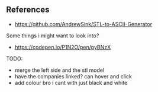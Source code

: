 ## References
- https://github.com/AndrewSink/STL-to-ASCII-Generator

Some things i might want to look into?
- https://codepen.io/P1N2O/pen/pyBNzX

TODO:
- merge the left side and the stl model
- have the companies linked? can hover and click
- add colour bro i cant with just black and white